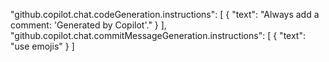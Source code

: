   "github.copilot.chat.codeGeneration.instructions": [
    {
      "text": "Always add a comment: 'Generated by Copilot'."
    }
  ],
"github.copilot.chat.commitMessageGeneration.instructions": [
  {
    "text": "use emojis"
  }
]
